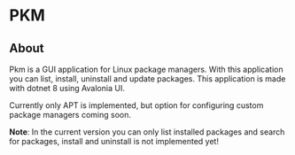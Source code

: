 # PKM

## About
Pkm is a GUI application for Linux package managers. With this application you can list, install, uninstall and update packages.
This application is made with dotnet 8 using Avalonia UI.

Currently only APT is implemented, but option for configuring custom package managers coming soon.

**Note**: In the current version you can only list installed packages and search for packages, install and uninstall is not implemented yet!
